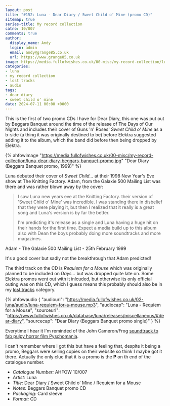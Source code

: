 ```yaml
---
layout: post
title: "#152: Luna - Dear Diary / Sweet Child o' Mine (promo CD)"
sitemap: true
series-title: My record collection
catno: 10/007
comments: true
author:
  display_name: Andy
  login: admin
  email: andy@grange85.co.uk
  url: https://www.grange85.co.uk
image: https://media.fullofwishes.co.uk/00-misc/my-record-collection/luna-dear-diary-beggars-banquet-promo.jpg
categories:
- luna
- my record collection
- lost tracks
- audio
tags:
- dear diary
- sweet child o' mine
date: 2024-07-11 00:00 +0000
---
```

This is the first of two promo CDs I have for Dear Diary, this one was put out by Beggars Banquet around the time of the release of The Days of Our Nights and includes their cover of Guns 'n' Roses' _Sweet Child o' Mine_ as a b-side (a thing it was originally destined to be) before Elektra suggested adding it to the album, which the band did before then being dropped by Elektra.

{% ahfowimage "https://media.fullofwishes.co.uk/00-misc/my-record-collection/luna-dear-diary-beggars-banquet-promo.jpg" "Dear Diary (Beggars Banquet promo, 1999)" %}

Luna debuted their cover of _Sweet Child..._ at their 1998 New Year's Eve show at The Knitting Factory. Adam, from the Galaxie 500 Mailing List was there and was rather blown away by the cover:

<blockquote>
<p>I saw Luna new years eve at the Knitting Factory. their version of 'Sweet
Child o' Mine' was incredible. I was standing there in disbelief that they
were playing it, but then I realized that it really is a great song and
Luna's version is by far the better.</p>

<p>I'm predicting it's release as a single and Luna having a huge hit on their
hands for the first time. Expect a media build up to this album also with
Dean the boys probably doing more soundtracks and more magazines.</p>
</blockquote>
<p class="caption">Adam - The Galaxie 500 Mailing List - 25th February 1999</p>

It's a good cover but sadly not the breakthrough that Adam predicted!

The third track on the CD is _Requiem for a Mouse_ which was originally planned to be included on _Days..._ but was dropped quite late on. Some Elektra promos went out with it inlcuded, but otherwise its only official outing was on this CD, which I guess means this probably should also be in my [lost tracks](/category/lost-tracks/) category.

{% ahfowaudio {
"audiourl": "https://media.fullofwishes.co.uk/02-luna/audio/luna-requiem-for-a-mouse.mp3",
"audiocap": "Luna - Requiem for a Mouse",
"sourceurl": "https://www.fullofwishes.co.uk/database/luna/releases/miscellaneous/#dear-diary",
"sourcecap": "Dear Diary (Beggars Banquet promo single)"
} %}

Everytime I hear it I'm reminded of the John Cameron/Frog [soundtrack to fab pulpy horror film Pyschomania](https://www.youtube.com/watch?v=S9BguJcDJT0).

I can't remember where I got this but have a feeling that, despite it being a promo, Beggars were selling copies on their website so think I maybe got it there. Actually the only clue that it is a promo is the **P** on th end of the catalogue number.

 - *Catalogue Number:* AHFOW 10/007
 - *Artist:* Luna
 - *Title:* Dear Diary / Sweet Child o' Mine / Requiem for a Mouse
 - *Notes:* Beggars Banquet promo CD
 - *Packaging:* Card sleeve
 - *Format:* CD
